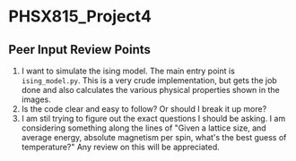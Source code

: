 # PHSX815_Project4

## Peer Input Review Points
1. I want to simulate the ising model. The main entry point is `ising_model.py`. This is a very
crude implementation, but gets the job done and also calculates the various physical properties 
shown in the images.
2. Is the code clear and easy to follow? Or should I break it up more?
3. I am stil trying to figure out the exact questions I should be asking. I am considering something
along the lines of "Given a lattice size, and average energy, absolute magnetism per spin, what's the best guess of temperature?" 
Any review on this will be appreciated.